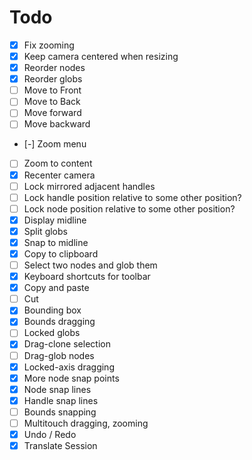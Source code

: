 # Todo

- [x] Fix zooming
- [x] Keep camera centered when resizing
- [x] Reorder nodes
- [x] Reorder globs
- [ ] Move to Front
- [ ] Move to Back
- [ ] Move forward
- [ ] Move backward
- [-] Zoom menu
- [ ] Zoom to content
- [x] Recenter camera
- [ ] Lock mirrored adjacent handles
- [ ] Lock handle position relative to some other position?
- [ ] Lock node position relative to some other position?
- [x] Display midline
- [x] Split globs
- [x] Snap to midline
- [x] Copy to clipboard
- [ ] Select two nodes and glob them
- [x] Keyboard shortcuts for toolbar
- [x] Copy and paste
- [ ] Cut
- [x] Bounding box
- [x] Bounds dragging
- [ ] Locked globs
- [x] Drag-clone selection
- [ ] Drag-glob nodes
- [x] Locked-axis dragging
- [x] More node snap points
- [x] Node snap lines
- [x] Handle snap lines
- [ ] Bounds snapping
- [ ] Multitouch dragging, zooming
- [x] Undo / Redo
- [x] Translate Session
